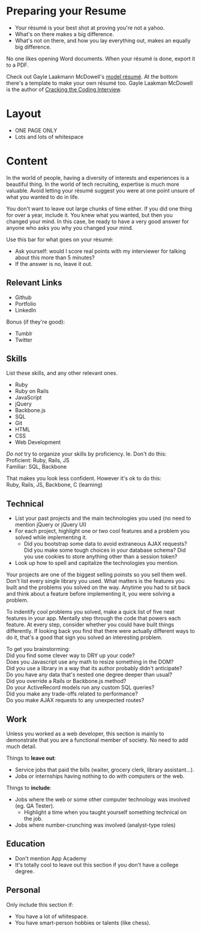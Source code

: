 # Preparing your Resume
* Your résumé is your best shot at proving you're not a yahoo.
* What's on there makes a big difference.
* What's not on there, and how you lay everything out, makes an equally big difference.

No one likes opening Word documents. When your résumé is done, export it to a PDF.

Check out Gayle Laakmann McDowell's [model résumé][glm-resume]. At the bottom there's a template to make your own résumé too. Gayle Laakman McDowell is the author of [Cracking the Coding Interview][cracking-interview].

[glm-resume]: http://www.careercup.com/resume
[cracking-interview]: http://www.crackingthecodinginterview.com/

# Layout
* ONE PAGE ONLY
* Lots and lots of whitespace


# Content

In the world of people, having a diversity of interests and experiences is a beautiful thing. In the world of tech recruiting, expertise is much more valuable. Avoid letting your résumé suggest you were at one point unsure of what you wanted to do in life.    
 
You don't want to leave out large chunks of time either. If you did one thing for over a year, include it. You knew what you wanted, but then you changed your mind. In this case, be ready to have a very good answer for anyone who asks you why you changed your mind.    

 Use this bar for what goes on your résumé:
* Ask yourself: would I score real points with my interviewer for talking about this more than 5 minutes?
* If the answer is no, leave it out.



## Relevant Links
* Github
* Portfolio
* LinkedIn

Bonus (if they're good):
* Tumblr
* Twitter

## Skills
 List these skills, and any other relevant ones.
* Ruby
* Ruby on Rails
* JavaScript
* jQuery
* Backbone.js
* SQL
* Git
* HTML
* CSS
* Web Development

 *Do not* try to organize your skills by proficiency. Ie. Don't do this:    
    Proficient: Ruby, Rails, JS    
    Familiar: SQL, Backbone

 That makes you look less confident. However it's ok to do this:    
    Ruby, Rails, JS, Backbone, C (learning)

## Technical
* List your past projects and the main technologies you used (no need to mention jQuery or jQuery UI)
* For each project, highlight one or two cool features and a problem you solved while implementing it.
	* Did you bootstrap some data to avoid extraneous AJAX requests? Did you make some tough choices in your database schema? Did you use cookies to store anything other than a session token?
* Look up how to spell and capitalize the technologies you mention.


Your projects are one of the biggest selling poinsts so you sell them well. Don't list every single library you used. What matters is the features you built and the problems you solved on the way. Anytime you had to sit back and think about a feature before implementing it, you were solving a problem.

To indentify cool problems you solved, make a quick list of five neat features in your app. Mentally step through the code that powers each feature. At every step, consider whether you could have built things differently. If looking back you find that there were actually different ways to do it, that's a good that sign you solved an interesting problem.

 To get you brainstorming:    
    Did you find some clever way to DRY up your code?    
    Does you Javascript use any math to resize something in the DOM?    
    Did you use a library in a way that its author probably didn't anticipate?    
    Do you have any data that's nested one degree deeper than usual?    
    Did you override a Rails or Backbone.js method?    
    Do your ActiveRecord models run any custom SQL queries?    
    Did you make any trade-offs related to performance?    
    Do you make AJAX requests to any unexpected routes?    


## Work
Unless you worked as a web developer, this section is mainly to demonstrate that you are a functional member of society. No need to add much detail.


Things to **leave out**:

* Service jobs that paid the bills (waiter, grocery clerk, library assistant...).
* Jobs or internships having nothing to do with computers or the web.

Things to **include**:

* Jobs where the web or some other computer technology was involved (eg. QA Tester).
   * Highlight a time when you taught yourself something technical on the job.
* Jobs where number-crunching was involved (analyst-type roles)

## Education
* Don't mention App Academy
* It's totally cool to leave out this section if you don't have a college degree.

## Personal
Only include this section if:
* You have a lot of whitespace.
* You have smart-person hobbies or talents (like chess).
